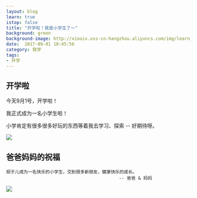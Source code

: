 ```yaml
---
layout: blog
learn: true
istop: false
title: "开学啦！我是小学生了～"
background: green
background-image: http://xiooix.oss-cn-hangzhou.aliyuncs.com/img/learn_20170901_pic2.jpg
date:  2017-09-01 10:45:56
category: 我学
tags:
- 开学
---
```


## 开学啦

今天9月1号，开学啦！

我正式成为一名小学生啦！

小学肯定有很多很多好玩的东西等着我去学习、探索 -- 好期待呀。

![](http://xiooix.oss-cn-hangzhou.aliyuncs.com/img/learn_20170901_pic1.jpg)


## 爸爸妈妈的祝福

>
```
祝于儿成为一名快乐的小学生，交到很多新朋友，健康快乐的成长。
 										   -- 爸爸 & 妈妈
```

![](http://xiooix.oss-cn-hangzhou.aliyuncs.com/img/learn_20170901_pic2.jpg)

